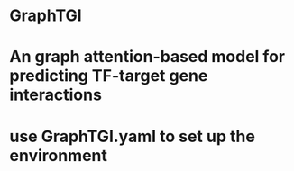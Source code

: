 # GraphTGI
# An graph attention-based model for predicting TF-target gene interactions
# use GraphTGI.yaml to set up the environment
